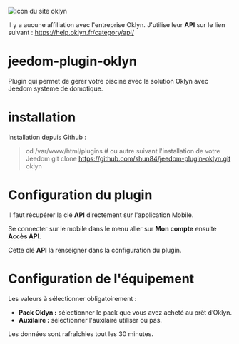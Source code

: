 ![icon du site oklyn](https://cdn.oklyn.fr/wp-content/webp-express/webp-images/doc-root/wp-content/uploads/2018/08/LogoWeb-FR-80.jpg.webp)

Il y a aucune affiliation avec l'entreprise Oklyn.
J'utilise leur **API** sur le lien suivant : https://help.oklyn.fr/category/api/

# jeedom-plugin-oklyn

Plugin qui permet de gerer votre piscine avec la solution Oklyn avec Jeedom systeme de domotique.

# installation
Installation depuis Github :

> cd /var/www/html/plugins  # ou autre suivant l'installation de votre Jeedom
> git clone https://github.com/shun84/jeedom-plugin-oklyn.git oklyn

# Configuration du plugin

Il faut récupérer la clé **API** directement sur l'application Mobile.

Se connecter sur le mobile dans le menu aller sur **Mon compte** ensuite **Accès API**.

Cette clé **API** la renseigner dans la configuration du plugin.

# Configuration de l'équipement

Les valeurs à sélectionner obligatoirement :

- **Pack Oklyn :** sélectionner le pack que vous avez acheté au prêt d’Oklyn.
- **Auxilaire :** sélectionner l'auxilaire utiliser ou pas.

Les données sont rafraîchies tout les 30 minutes.
    


